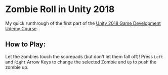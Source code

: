 # Zombie Roll in Unity 2018

My quick runthrough of the first part of the [Unity 2018 Game Development Udemy Course](https://www.udemy.com/unity-2018-game-development/).

## How to Play:
Let the zombies touch the scorepads (but don't let them fall off)!
Press `Left` and `Right` Arrow Keys to change the selected Zombie and `Up` to push the zombie up.
